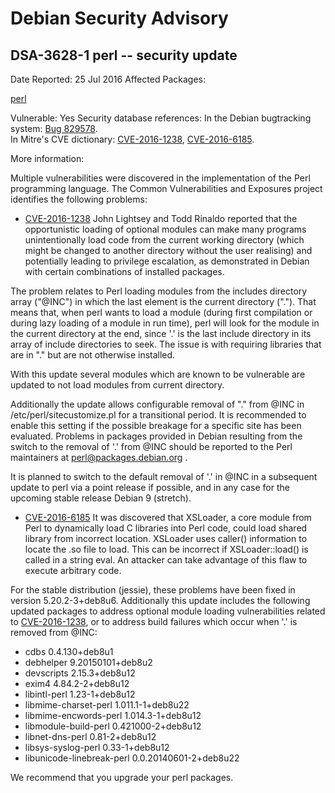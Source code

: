 
Debian Security Advisory
========================


DSA-3628-1 perl -- security update
----------------------------------



Date Reported:
25 Jul 2016
Affected Packages:

[perl](https://packages.debian.org/src:perl)

Vulnerable:
Yes
Security database references:
In the Debian bugtracking system: [Bug 829578](https://bugs.debian.org/cgi-bin/bugreport.cgi?bug=829578).  
In Mitre's CVE dictionary: [CVE-2016-1238](https://security-tracker.debian.org/tracker/CVE-2016-1238), [CVE-2016-6185](https://security-tracker.debian.org/tracker/CVE-2016-6185).  

More information:

Multiple vulnerabilities were discovered in the implementation of the
Perl programming language. The Common Vulnerabilities and Exposures
project identifies the following problems:


* [CVE-2016-1238](https://security-tracker.debian.org/tracker/CVE-2016-1238)
John Lightsey and Todd Rinaldo reported that the opportunistic
 loading of optional modules can make many programs unintentionally
 load code from the current working directory (which might be changed
 to another directory without the user realising) and potentially
 leading to privilege escalation, as demonstrated in Debian with
 certain combinations of installed packages.


The problem relates to Perl loading modules from the includes
 directory array ("@INC") in which the last element is the current
 directory ("."). That means that, when perl wants to load a module
 (during first compilation or during lazy loading of a module in run
 time), perl will look for the module in the current directory at the
 end, since '.' is the last include directory in its array of include
 directories to seek. The issue is with requiring libraries that are
 in "." but are not otherwise installed.


With this update several modules which are known to be vulnerable
 are updated to not load modules from current directory.


Additionally the update allows configurable removal of "." from @INC
 in /etc/perl/sitecustomize.pl for a transitional period. It is
 recommended to enable this setting if the possible breakage for a
 specific site has been evaluated. Problems in packages provided in
 Debian resulting from the switch to the removal of '.' from @INC
 should be reported to the Perl maintainers at
 perl@packages.debian.org .


It is planned to switch to the default removal of '.' in @INC in a
 subsequent update to perl via a point release if possible, and in
 any case for the upcoming stable release Debian 9 (stretch).
* [CVE-2016-6185](https://security-tracker.debian.org/tracker/CVE-2016-6185)
It was discovered that XSLoader, a core module from Perl to
 dynamically load C libraries into Perl code, could load shared
 library from incorrect location. XSLoader uses caller() information
 to locate the .so file to load. This can be incorrect if
 XSLoader::load() is called in a string eval. An attacker can take
 advantage of this flaw to execute arbitrary code.


For the stable distribution (jessie), these problems have been fixed in
version 5.20.2-3+deb8u6. Additionally this update includes the
following updated packages to address optional module loading
vulnerabilities related to [CVE-2016-1238](https://security-tracker.debian.org/tracker/CVE-2016-1238),
or to address build failures which occur when '.' is removed from @INC:


* cdbs 0.4.130+deb8u1
* debhelper 9.20150101+deb8u2
* devscripts 2.15.3+deb8u12
* exim4 4.84.2-2+deb8u12
* libintl-perl 1.23-1+deb8u12
* libmime-charset-perl 1.011.1-1+deb8u22
* libmime-encwords-perl 1.014.3-1+deb8u12
* libmodule-build-perl 0.421000-2+deb8u12
* libnet-dns-perl 0.81-2+deb8u12
* libsys-syslog-perl 0.33-1+deb8u12
* libunicode-linebreak-perl 0.0.20140601-2+deb8u22


We recommend that you upgrade your perl packages.





